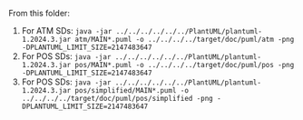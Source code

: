 From this folder:
1. For ATM SDs: `java -jar ../../../../../../PlantUML/plantuml-1.2024.3.jar atm/MAIN*.puml -o ../../../../target/doc/puml/atm -png -DPLANTUML_LIMIT_SIZE=2147483647`
2. For POS SDs: `java -jar ../../../../../../PlantUML/plantuml-1.2024.3.jar pos/MAIN*.puml -o ../../../../target/doc/puml/pos -png -DPLANTUML_LIMIT_SIZE=2147483647`
3. For POS SDs: `java -jar ../../../../../../PlantUML/plantuml-1.2024.3.jar pos/simplified/MAIN*.puml -o ../../../../target/doc/puml/pos/simplified -png -DPLANTUML_LIMIT_SIZE=2147483647`

